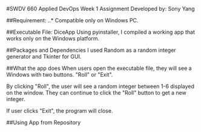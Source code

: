 #SWDV 660 Applied DevOps Week 1 Assignment
Developed by:  Sony Yang

##Requirement:
..* Compatible only on Windows PC.  

##Executable File: DiceApp
Using pyinstaller, I compiled a working app that works only on the Windows platform.  

##Packages and Dependencies
I used Random as a random integer generator and Tkinter for GUI.  

##What the app does
When users open the executable file, they will see a Windows with two buttons.  "Roll" or "Exit".  

By clicking "Roll", the user will see a random integer between 1-6 displayed on the window.  They can continue to click the "Roll" button to get a new integer.  

If user clicks "Exit", the program will close.  


##Using App from Repository
